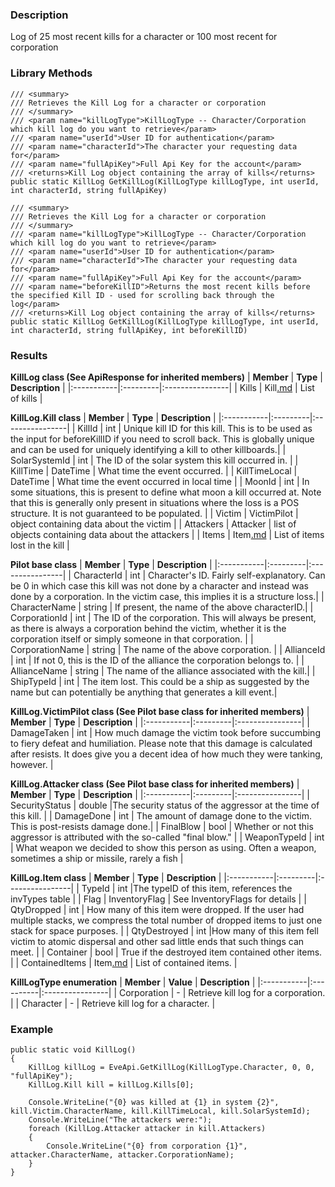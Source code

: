 ### Description ###
Log of 25 most recent kills for a character or 100 most recent for corporation

### Library Methods ###
```
/// <summary>
/// Retrieves the Kill Log for a character or corporation
/// </summary>
/// <param name="killLogType">KillLogType -- Character/Corporation which kill log do you want to retrieve</param>
/// <param name="userId">User ID for authentication</param>
/// <param name="characterId">The character your requesting data for</param>
/// <param name="fullApiKey">Full Api Key for the account</param>
/// <returns>Kill Log object containing the array of kills</returns>
public static KillLog GetKillLog(KillLogType killLogType, int userId, int characterId, string fullApiKey)

/// <summary>
/// Retrieves the Kill Log for a character or corporation
/// </summary>
/// <param name="killLogType">KillLogType -- Character/Corporation which kill log do you want to retrieve</param>
/// <param name="userId">User ID for authentication</param>
/// <param name="characterId">The character your requesting data for</param>
/// <param name="fullApiKey">Full Api Key for the account</param>
/// <param name="beforeKillID">Returns the most recent kills before the specified Kill ID - used for scrolling back through the log</param>
/// <returns>Kill Log object containing the array of kills</returns>
public static KillLog GetKillLog(KillLogType killLogType, int userId, int characterId, string fullApiKey, int beforeKillID)
```

### Results ###
**KillLog class (See ApiResponse for inherited members)**
| **Member** | **Type** | **Description** |
|:-----------|:---------|:----------------|
| Kills | Kill[.md](.md) | List of kills |

**KillLog.Kill class**
| **Member** | **Type** | **Description** |
|:-----------|:---------|:----------------|
| KillId | int | Unique kill ID for this kill. This is to be used as the input for beforeKillID if you need to scroll back. This is globally unique and can be used for uniquely identifying a kill to other killboards.|
| SolarSystemId | int | The ID of the solar system this kill occurred in. |
| KillTime | DateTime | What time the event occurred. |
| KillTimeLocal | DateTime | What time the event occurred in local time |
| MoonId | int | In some situations, this is present to define what moon a kill occurred at. Note that this is generally only present in situations where the loss is a POS structure. It is not guaranteed to be populated. |
| Victim | VictimPilot | object containing data about the victim |
| Attackers | Attacker | list of objects containing data about the attackers |
| Items | Item[.md](.md) | List of items lost in the kill |

**Pilot base class**
| **Member** | **Type** | **Description** |
|:-----------|:---------|:----------------|
| CharacterId | int | Character's ID. Fairly self-explanatory. Can be 0 in which case this kill was not done by a character and instead was done by a corporation. In the victim case, this implies it is a structure loss.|
| CharacterName | string | If present, the name of the above characterID.|
| CorporationId | int | The ID of the corporation. This will always be present, as there is always a corporation behind the victim, whether it is the corporation itself or simply someone in that corporation. |
| CorporationName | string | The name of the above corporation. |
| AllianceId | int | If not 0, this is the ID of the alliance the corporation belongs to. |
| AllianceName | string | The name of the alliance associated with the kill.|
| ShipTypeId | int | The item lost. This could be a ship as suggested by the name but can potentially be anything that generates a kill event.|

**KillLog.VictimPilot class (See Pilot base class for inherited members)**
| **Member** | **Type** | **Description** |
|:-----------|:---------|:----------------|
| DamageTaken | int |  How much damage the victim took before succumbing to fiery defeat and humiliation. Please note that this damage is calculated after resists. It does give you a decent idea of how much they were tanking, however. |

**KillLog.Attacker class (See Pilot base class for inherited members)**
| **Member** | **Type** | **Description** |
|:-----------|:---------|:----------------|
| SecurityStatus | double |The security status of the aggressor at the time of this kill. |
| DamageDone | int | The amount of damage done to the victim. This is post-resists damage done.|
| FinalBlow | bool | Whether or not this aggressor is attributed with the so-called "final blow." |
| WeaponTypeId | int | What weapon we decided to show this person as using. Often a weapon, sometimes a ship or missile, rarely a fish |

**KillLog.Item class**
| **Member** | **Type** | **Description** |
|:-----------|:---------|:----------------|
| TypeId | int |The typeID of this item, references the invTypes table |
| Flag | InventoryFlag | See InventoryFlags for details |
| QtyDropped | int | How many of this item were dropped. If the user had multiple stacks, we compress the total number of dropped items to just one stack for space purposes. |
| QtyDestroyed | int |How many of this item fell victim to atomic dispersal and other sad little ends that such things can meet. |
| Container | bool | True if the destroyed item contained other items. |
| ContainedItems | Item[.md](.md) | List of contained items. |

**KillLogType enumeration**
| **Member** | **Value** | **Description** |
|:-----------|:----------|:----------------|
| Corporation | - | Retrieve kill log for a corporation. |
| Character | - | Retrieve kill log for a character. |

### Example ###
```
public static void KillLog()
{
    KillLog killLog = EveApi.GetKillLog(KillLogType.Character, 0, 0, "fullApiKey");
    KillLog.Kill kill = killLog.Kills[0];

    Console.WriteLine("{0} was killed at {1} in system {2}", kill.Victim.CharacterName, kill.KillTimeLocal, kill.SolarSystemId);
    Console.WriteLine("The attackers were:");
    foreach (KillLog.Attacker attacker in kill.Attackers)
    {
        Console.WriteLine("{0} from corporation {1}", attacker.CharacterName, attacker.CorporationName);
    }
}
```